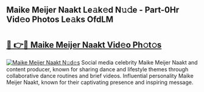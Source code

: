 ## Maike Meijer Naakt Le𝚊k𝚎d N𝚞𝚍e - Part-0Hr Vid𝚎o Photos Le𝚊ks OfdLM

# <h2><a href="http://fban9me.evod.top/?m=Maike+Meijer+Naakt">🔗 👉🔴 Maike Meijer Naakt Vid𝚎o Ph𝚘t𝚘s</a></h2>

[![Maike Meijer Naakt N𝚞d𝚎s](https://i.imgur.com/8V9OHl7.gif)](http://fban9me.evod.top/?m=Maike+Meijer+Naakt)
Social media celebrity Maike Meijer Naakt and content producer, known for sharing dance and lifestyle themes through collaborative dance routines and brief videos. Influential personality Maike Meijer Naakt, known for their captivating presence and inspiring message. 
